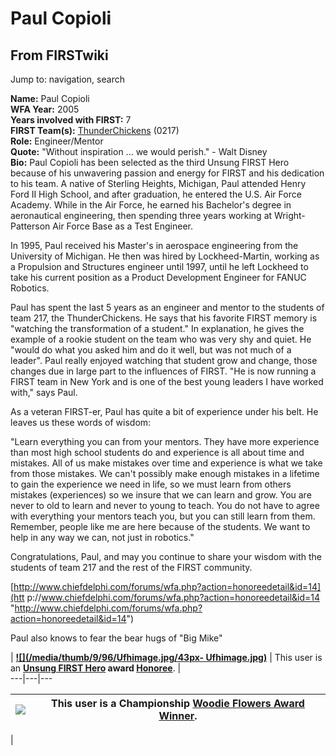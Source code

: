 # Paul Copioli

## From FIRSTwiki

Jump to: navigation, search

**Name:** Paul Copioli<br>
**WFA Year:** 2005<br>
**Years involved with FIRST:** 7<br>
**FIRST Team(s):** [ThunderChickens](217 "217") (0217)<br>
**Role:** Engineer/Mentor<br>
**Quote:** "Without inspiration ... we would perish." - Walt Disney<br>
**Bio:** Paul Copioli has been selected as the third Unsung FIRST Hero because of his unwavering passion and energy for FIRST and his dedication to his team. A native of Sterling Heights, Michigan, Paul attended Henry Ford II High School, and after graduation, he entered the U.S. Air Force Academy. While in the Air Force, he earned his Bachelor's degree in aeronautical engineering, then spending three years working at Wright-Patterson Air Force Base as a Test Engineer.

In 1995, Paul received his Master's in aerospace engineering from the University of Michigan. He then was hired by Lockheed-Martin, working as a Propulsion and Structures engineer until 1997, until he left Lockheed to take his current position as a Product Development Engineer for FANUC Robotics.

Paul has spent the last 5 years as an engineer and mentor to the students of team 217, the ThunderChickens. He says that his favorite FIRST memory is "watching the transformation of a student." In explanation, he gives the example of a rookie student on the team who was very shy and quiet. He "would do what you asked him and do it well, but was not much of a leader". Paul really enjoyed watching that student grow and change, those changes due in large part to the influences of FIRST. "He is now running a FIRST team in New York and is one of the best young leaders I have worked with," says Paul.

As a veteran FIRST-er, Paul has quite a bit of experience under his belt. He leaves us these words of wisdom:

"Learn everything you can from your mentors. They have more experience than most high school students do and experience is all about time and mistakes. All of us make mistakes over time and experience is what we take from those mistakes. We can't possibly make enough mistakes in a lifetime to gain the experience we need in life, so we must learn from others mistakes (experiences) so we insure that we can learn and grow. You are never to old to learn and never to young to teach. You do not have to agree with everything your mentors teach you, but you can still learn from them. Remember, people like me are here because of the students. We want to help in any way we can, not just in robotics."

Congratulations, Paul, and may you continue to share your wisdom with the students of team 217 and the rest of the FIRST community.

[http://www.chiefdelphi.com/forums/wfa.php?action=honoreedetail&id=14](htt
p://www.chiefdelphi.com/forums/wfa.php?action=honoreedetail&id=14 "http://www.chiefdelphi.com/forums/wfa.php?action=honoreedetail&id=14")

Paul also knows to fear the bear hugs of "Big Mike"

| **[![](/media/thumb/9/96/Ufhimage.jpg/43px-
Ufhimage.jpg)](Image:Ufhimage.jpg)** | This user is an **[Unsung FIRST Hero](Unsung_FIRST_Hero "Unsung FIRST Hero") award [Honoree](Category:Unsung_FIRST_Heroes "Category:Unsung FIRST
Heroes")**. |<br>
---|---|---

**[![](/media/thumb/e/e1/Wfaimage.jpg/43px-Wfaimage.jpg)](Image:Wfaimage.jpg)** | This user is a Championship **[Woodie Flowers Award](Woodie_Flowers_Award "Woodie Flowers Award") [Winner](Category:Woodie_Flowers_Award_recipients "Category:Woodie Flowers Award recipients")**.
------------------------------------------------------------------------------- | --------------------------------------------------------------------------------------------------------------------------------------------------------------------------------------------------
|
